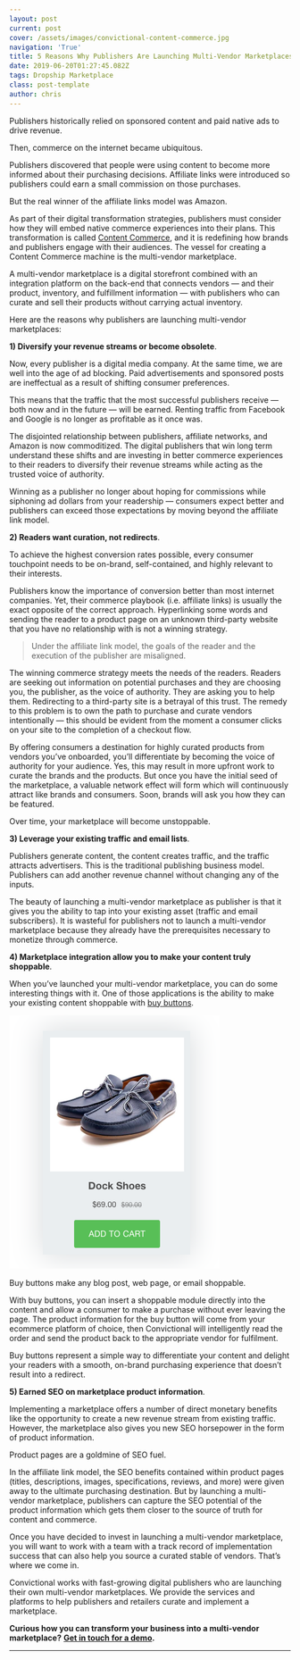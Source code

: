 ```yaml
---
layout: post
current: post
cover: /assets/images/convictional-content-commerce.jpg
navigation: 'True'
title: 5 Reasons Why Publishers Are Launching Multi-Vendor Marketplaces
date: 2019-06-20T01:27:45.082Z
tags: Dropship Marketplace
class: post-template
author: chris
---
```

Publishers historically relied on sponsored content and paid native ads to drive revenue. 

Then, commerce on the internet became ubiquitous. 

Publishers discovered that people were using content to become more informed about their purchasing decisions. Affiliate links were introduced so publishers could earn a small commission on those purchases. 

But the real winner of the affiliate links model was Amazon. 

As part of their digital transformation strategies, publishers must consider how they will embed native commerce experiences into their plans. This transformation is called [Content Commerce](https://blog.convictional.com/what-is-content-commerce), and it is redefining how brands and publishers engage with their audiences. The vessel for creating a Content Commerce machine is the multi-vendor marketplace. 

A multi-vendor marketplace is a digital storefront combined with an integration platform on the back-end that connects vendors — and their product, inventory, and fulfillment information — with publishers who can curate and sell their products without carrying actual inventory.

Here are the reasons why publishers are launching multi-vendor marketplaces:



**1) Diversify your revenue streams or become obsolete**. 

Now, every publisher is a digital media company. At the same time, we are well into the age of ad blocking. Paid advertisements and sponsored posts are ineffectual as a result of shifting consumer preferences. 

This means that the traffic that the most successful publishers receive — both now and in the future — will be earned. Renting traffic from Facebook and Google is no longer as profitable as it once was. 

The disjointed relationship between publishers, affiliate networks, and Amazon is now commoditized. The digital publishers that win long term understand these shifts and are investing in better commerce experiences to their readers to diversify their revenue streams while acting as the trusted voice of authority. 

Winning as a publisher no longer about hoping for commissions while siphoning ad dollars from your readership — consumers expect better and publishers can exceed those expectations by moving beyond the affiliate link model. 



**2) Readers want curation, not redirects**. 

To achieve the highest conversion rates possible, every consumer touchpoint needs to be on-brand, self-contained, and highly relevant to their interests. 

Publishers know the importance of conversion better than most internet companies. Yet, their commerce playbook (i.e. affiliate links) is usually the exact opposite of the correct approach. Hyperlinking some words and sending the reader to a product page on an unknown third-party website that you have no relationship with is not a winning strategy. 

> Under the affiliate link model, the goals of the reader and the execution of the publisher are misaligned. 

The winning commerce strategy meets the needs of the readers. Readers are seeking out information on potential purchases and they are choosing you, the publisher, as the voice of authority. They are asking you to help them. Redirecting to a third-party site is a betrayal of this trust. The remedy to this problem is to own the path to purchase and curate vendors intentionally — this should be evident from the moment a consumer clicks on your site to the completion of a checkout flow.  

By offering consumers a destination for highly curated products from vendors you’ve onboarded, you’ll differentiate by becoming the voice of authority for your audience. Yes, this may result in more upfront work to curate the brands and the products. But once you have the initial seed of the marketplace, a valuable network effect will form which will continuously attract like brands and consumers. Soon, brands will ask you how they can be featured. 

Over time, your marketplace will become unstoppable.  



**3) Leverage your existing traffic and email lists**.

Publishers generate content, the content creates traffic, and the traffic attracts advertisers. This is the traditional publishing business model. Publishers can add another revenue channel without changing any of the inputs. 

The beauty of launching a multi-vendor marketplace as publisher is that it gives you the ability to tap into your existing asset (traffic and email subscribers). It is wasteful for publishers not to launch a multi-vendor marketplace because they already have the prerequisites necessary to monetize through commerce. 

 

**4) Marketplace integration allow you to make your content truly shoppable**. 

When you’ve launched your multi-vendor marketplace, you can do some interesting things with it. One of those applications is the ability to make your existing content shoppable with [buy buttons](https://help.shopify.com/en/manual/sell-online/buy-button). 

![Convictional - Buy Buttons](/assets/images/screen-shot-2019-06-19-at-9.31.02-pm.png)



Buy buttons make any blog post, web page, or email shoppable. 

With buy buttons, you can insert a shoppable module directly into the content and allow a consumer to make a purchase without ever leaving the page. The product information for the buy button will come from your ecommerce platform of choice, then Convictional will intelligently read the order and send the product back to the appropriate vendor for fulfilment. 

Buy buttons represent a simple way to differentiate your content and delight your readers with a smooth, on-brand purchasing experience that doesn’t result into a redirect.



**5) Earned SEO on marketplace product information**. 

Implementing a marketplace offers a number of direct monetary benefits like the opportunity to create a new revenue stream from existing traffic. However, the marketplace also gives you new SEO horsepower in the form of product information. 

Product pages are a goldmine of SEO fuel. 

In the affiliate link model, the SEO benefits contained within product pages (titles, descriptions, images, specifications, reviews, and more) were given away to the ultimate purchasing destination. But by launching a multi-vendor marketplace, publishers can capture the SEO potential of the product information which gets them closer to the source of truth for content and commerce. 

Once you have decided to invest in launching a multi-vendor marketplace, you will want to work with a team with a track record of implementation success that can also help you source a curated stable of vendors. That’s where we come in. 

Convictional works with fast-growing digital publishers who are launching their own multi-vendor marketplaces. We provide the services and platforms to help publishers and retailers curate and implement a marketplace. 



**Curious how you can transform your business into a multi-vendor marketplace?** [**Get in touch for a demo**](https://www.convictional.com/contact)**.** 

****
